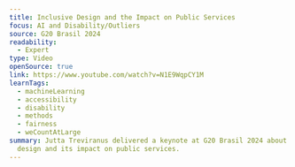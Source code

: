 ```yaml
---
title: Inclusive Design and the Impact on Public Services
focus: AI and Disability/Outliers
source: G20 Brasil 2024
readability:
  - Expert
type: Video
openSource: true
link: https://www.youtube.com/watch?v=N1E9WqpCY1M
learnTags:
  - machineLearning
  - accessibility
  - disability
  - methods
  - fairness
  - weCountAtLarge
summary: Jutta Treviranus delivered a keynote at G20 Brasil 2024 about inclusive
  design and its impact on public services.
---
```

